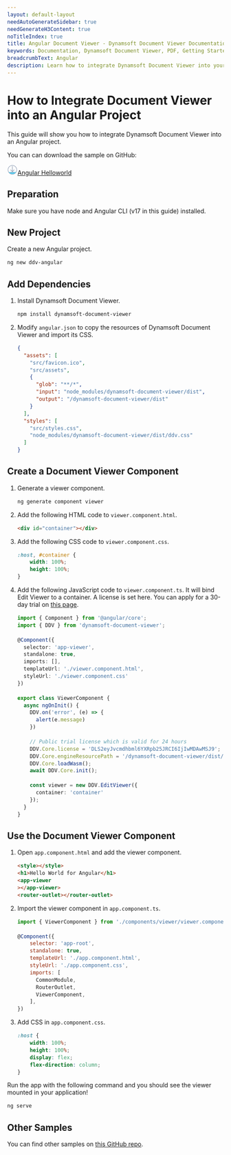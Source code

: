 ```yaml
---
layout: default-layout
needAutoGenerateSidebar: true
needGenerateH3Content: true
noTitleIndex: true
title: Angular Document Viewer - Dynamsoft Document Viewer Documentation
keywords: Documentation, Dynamsoft Document Viewer, PDF, Getting Started, Angular
breadcrumbText: Angular
description: Learn how to integrate Dynamsoft Document Viewer into your Angular project with this step-by-step guide.
---
```


# How to Integrate Document Viewer into an Angular Project

This guide will show you how to integrate Dynamsoft Document Viewer into an Angular project.

You can can download the sample on GitHub:

![Download](/assets/imgs/download.png)[Angular Helloworld](https://github.com/Dynamsoft/document-viewer-samples/blob/main/hello-world/angular)

## Preparation

Make sure you have node and Angular CLI (v17 in this guide) installed.

## New Project

Create a new Angular project.

```bash
ng new ddv-angular
```

## Add Dependencies

1. Install Dynamsoft Document Viewer.

   ```bash
   npm install dynamsoft-document-viewer
   ```
   
2. Modify `angular.json` to copy the resources of Dynamsoft Document Viewer and import its CSS.


   ```json
   {
     "assets": [
       "src/favicon.ico",
       "src/assets",
       {
         "glob": "**/*",
         "input": "node_modules/dynamsoft-document-viewer/dist",
         "output": "/dynamsoft-document-viewer/dist"
       }
     ],
     "styles": [
       "src/styles.css",
       "node_modules/dynamsoft-document-viewer/dist/ddv.css"
     ]
   }
   ```

## Create a Document Viewer Component

1. Generate a viewer component.

   ```bash
   ng generate component viewer
   ```
   
2. Add the following HTML code to `viewer.component.html`.

   ```html
   <div id="container"></div>
   ```

3. Add the following CSS code to `viewer.component.css`.

   ```css
   :host, #container {
       width: 100%;
       height: 100%;
   }
   ```

4. Add the following JavaScript code to `viewer.component.ts`. It will bind Edit Viewer to a container. A license is set here. You can apply for a 30-day trial on [this page](https://www.dynamsoft.com/customer/license/trialLicense/?product=ddv).

   ```ts
   import { Component } from '@angular/core';
   import { DDV } from 'dynamsoft-document-viewer';

   @Component({
     selector: 'app-viewer',
     standalone: true,
     imports: [],
     templateUrl: './viewer.component.html',
     styleUrl: './viewer.component.css'
   })

   export class ViewerComponent {
     async ngOnInit() {
       DDV.on('error', (e) => {
         alert(e.message)
       })
       
       // Public trial license which is valid for 24 hours
       DDV.Core.license = 'DLS2eyJvcmdhbml6YXRpb25JRCI6IjIwMDAwMSJ9';
       DDV.Core.engineResourcePath = '/dynamsoft-document-viewer/dist/engine';
       DDV.Core.loadWasm();
       await DDV.Core.init();

       const viewer = new DDV.EditViewer({
         container: 'container'
       });
     }
   }
   ```

## Use the Document Viewer Component


1. Open `app.component.html` and add the viewer component.

   ```html
   <style></style>
   <h1>Hello World for Angular</h1>
   <app-viewer
   ></app-viewer>
   <router-outlet></router-outlet>
   ```

2. Import the viewer component in `app.component.ts`.

   ```js
   import { ViewerComponent } from './components/viewer/viewer.component';
   
   @Component({
       selector: 'app-root',
       standalone: true,
       templateUrl: './app.component.html',
       styleUrl: './app.component.css',
       imports: [
         CommonModule,
         RouterOutlet,
         ViewerComponent,
       ],
   })
   ```
   
3. Add CSS in `app.component.css`.

   ```css
   :host {
       width: 100%;
       height: 100%;
       display: flex;
       flex-direction: column;
   }
   ```

Run the app with the following command and you should see the viewer mounted in your application!

```bash
ng serve
```

## Other Samples

You can find other samples on [this GitHub repo](https://github.com/Dynamsoft/document-viewer-samples/).



